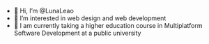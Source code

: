 - 👋 Hi, I’m @LunaLeao
- 👀 I’m interested in web design and web development
- 🌱 I am currently taking a higher education course in Multiplatform Software Development at a public university


<!---
LunaLeao/LunaLeao is a ✨ special ✨ repository because its `README.md` (this file) appears on your GitHub profile.
You can click the Preview link to take a look at your changes.
--->
